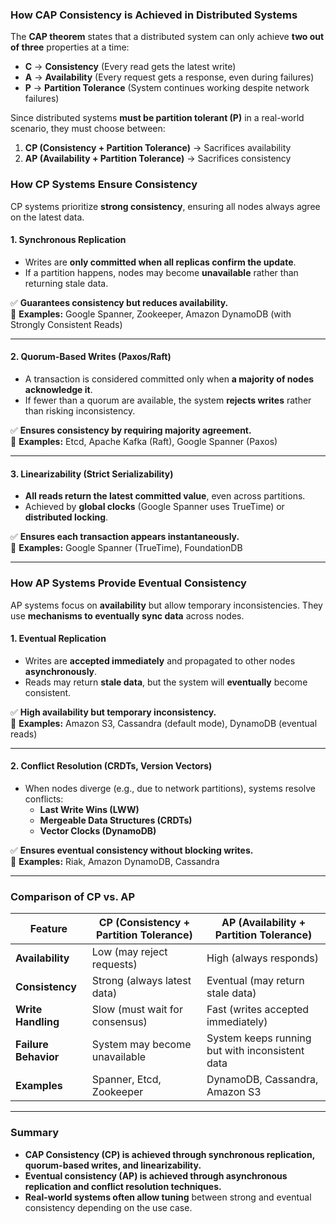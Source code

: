 ### **How CAP Consistency is Achieved in Distributed Systems**  

The **CAP theorem** states that a distributed system can only achieve **two out of three** properties at a time:  
- **C** → **Consistency** (Every read gets the latest write)  
- **A** → **Availability** (Every request gets a response, even during failures)  
- **P** → **Partition Tolerance** (System continues working despite network failures)  

Since distributed systems **must be partition tolerant (P)** in a real-world scenario, they must choose between:  
1. **CP (Consistency + Partition Tolerance)** → Sacrifices availability  
2. **AP (Availability + Partition Tolerance)** → Sacrifices consistency  

### **How CP Systems Ensure Consistency**
CP systems prioritize **strong consistency**, ensuring all nodes always agree on the latest data.

#### **1. Synchronous Replication**
- Writes are **only committed when all replicas confirm the update**.
- If a partition happens, nodes may become **unavailable** rather than returning stale data.

✅ **Guarantees consistency but reduces availability.**  
📌 **Examples:** Google Spanner, Zookeeper, Amazon DynamoDB (with Strongly Consistent Reads)

---

#### **2. Quorum-Based Writes (Paxos/Raft)**
- A transaction is considered committed only when **a majority of nodes acknowledge it**.  
- If fewer than a quorum are available, the system **rejects writes** rather than risking inconsistency.  

✅ **Ensures consistency by requiring majority agreement.**  
📌 **Examples:** Etcd, Apache Kafka (Raft), Google Spanner (Paxos)

---

#### **3. Linearizability (Strict Serializability)**
- **All reads return the latest committed value**, even across partitions.  
- Achieved by **global clocks** (Google Spanner uses TrueTime) or **distributed locking**.

✅ **Ensures each transaction appears instantaneously.**  
📌 **Examples:** Google Spanner (TrueTime), FoundationDB  

---

### **How AP Systems Provide Eventual Consistency**
AP systems focus on **availability** but allow temporary inconsistencies. They use **mechanisms to eventually sync data** across nodes.

#### **1. Eventual Replication**
- Writes are **accepted immediately** and propagated to other nodes **asynchronously**.
- Reads may return **stale data**, but the system will **eventually** become consistent.

✅ **High availability but temporary inconsistency.**  
📌 **Examples:** Amazon S3, Cassandra (default mode), DynamoDB (eventual reads)

---

#### **2. Conflict Resolution (CRDTs, Version Vectors)**
- When nodes diverge (e.g., due to network partitions), systems resolve conflicts:
  - **Last Write Wins (LWW)**
  - **Mergeable Data Structures (CRDTs)**
  - **Vector Clocks (DynamoDB)**

✅ **Ensures eventual consistency without blocking writes.**  
📌 **Examples:** Riak, Amazon DynamoDB, Cassandra

---

### **Comparison of CP vs. AP**
| Feature | **CP (Consistency + Partition Tolerance)** | **AP (Availability + Partition Tolerance)** |
|---------|--------------------------------|--------------------------------|
| **Availability** | Low (may reject requests) | High (always responds) |
| **Consistency** | Strong (always latest data) | Eventual (may return stale data) |
| **Write Handling** | Slow (must wait for consensus) | Fast (writes accepted immediately) |
| **Failure Behavior** | System may become unavailable | System keeps running but with inconsistent data |
| **Examples** | Spanner, Etcd, Zookeeper | DynamoDB, Cassandra, Amazon S3 |

---

### **Summary**
- **CAP Consistency (CP) is achieved through synchronous replication, quorum-based writes, and linearizability.**  
- **Eventual consistency (AP) is achieved through asynchronous replication and conflict resolution techniques.**  
- **Real-world systems often allow tuning** between strong and eventual consistency depending on the use case.
